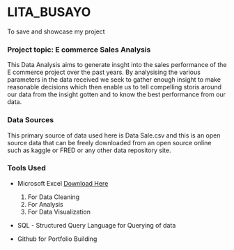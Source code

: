 # LITA_BUSAYO
To save and showcase my project
### Project topic: E commerce Sales Analysis
This Data Analysis aims to generate insght into the sales performance of the E commerce project over the past years. By analysising the various parameters in the data received we seek to gather enough insight to make reasonable decisions which then enable us to tell compelling storis around our data from the insight gotten and to know the best performance from our data.

### Data Sources
This primary source of data used here is Data Sale.csv and this is an open source data that can be freely downloaded from an open source online such as kaggle or FRED or any other data repository site.

### Tools Used
- Microsoft Excel [Download Here](https://www.microsoft.com)
  1. For Data Cleaning
  2. For Analysis
  3. For Data Visualization
     
- SQL - Structured Query Language for Querying of data
- Github for Portfolio Building
